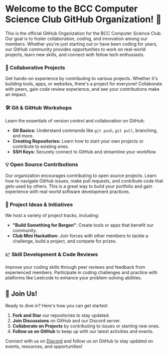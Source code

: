 # Welcome to the BCC Computer Science Club GitHub Organization! 🚀

This is the official GitHub Organization for the BCC Computer Science Club. Our goal is to foster collaboration, coding, and innovation among our members. Whether you're just starting out or have been coding for years, our GitHub community provides opportunities to work on real-world projects, learn new skills, and connect with fellow tech enthusiasts.


### 🤝 Collaborative Projects
Get hands-on experience by contributing to various projects. Whether it's building tools, apps, or websites, there's a project for everyone! Collaborate with peers, gain code review experience, and see your contributions make an impact.

### 🛠 Git & GitHub Workshops
Learn the essentials of version control and collaboration on GitHub:
- **Git Basics:** Understand commands like `git push`, `git pull`, branching, and more.
- **Creating Repositories:** Learn how to start your own projects or contribute to existing ones.
- **SSH Keys:** Securely connect to GitHub and streamline your workflow.

### 💡 Open Source Contributions
Our organization encourages contributing to open source projects. Learn how to navigate GitHub issues, make pull requests, and contribute code that gets used by others. This is a great way to build your portfolio and gain experience with real-world software development practices.

### 📂 Project Ideas & Initiatives
We host a variety of project tracks, including:
- **"Build Something for Bergen"**: Create tools or apps that benefit our community.
- **Club Mini Hackathon**: Join forces with other members to tackle a challenge, build a project, and compete for prizes.

### 📈 Skill Development & Code Reviews
Improve your coding skills through peer reviews and feedback from experienced members. Participate in coding challenges and practice with platforms like Leetcode to enhance your problem-solving abilities.


## 📣 Join Us!
Ready to dive in? Here's how you can get started:
1. **Fork and Star** our repositories to stay updated.
2. **Join Discussions** on GitHub and our Discord server.
3. **Collaborate on Projects** by contributing to issues or starting new ones.
4. **Follow us on GitHub** to keep up with our latest activities and events.

Connect with us on [Discord](https://discord.gg/ugNabdnQdK) and follow us on GitHub to stay updated on events, resources, and opportunities!
